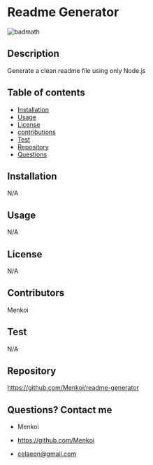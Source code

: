 
  
  # Readme Generator

![badmath](https://img.shields.io/badge/License-N/A-red)


  ## Description
  Generate a clean readme file using only Node.js

  ## Table of contents

  * [Installation](#installation)
  * [Usage](#usage)
  * [License](#license)
  * [contributions](#Contributors)
  * [Test](#Test)
  * [Repository](#Repository)
  * [Questions](#Questions)

  ## Installation
  N/A

  ## Usage
  N/A

  ## License
  N/A

  ## Contributors
  Menkoi

  ## Test
  N/A

  ## Repository
  https://github.com/Menkoi/readme-generator

  ## Questions? Contact me

  - Menkoi

  - https://github.com/Menkoi

  - celaeon@gmail.com

